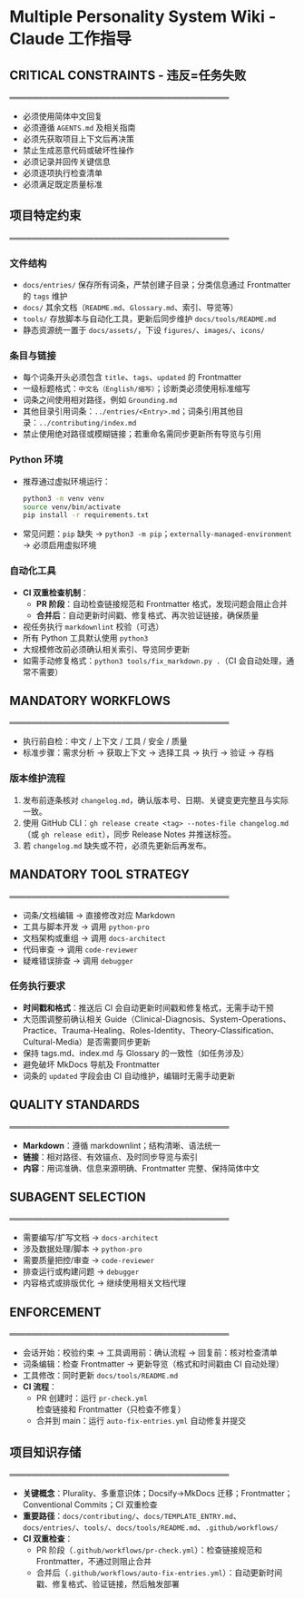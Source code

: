 # Multiple Personality System Wiki - Claude 工作指导

## CRITICAL CONSTRAINTS - 违反=任务失败

═══════════════════════════════════════

- 必须使用简体中文回复
- 必须遵循 `AGENTS.md` 及相关指南
- 必须先获取项目上下文后再决策
- 禁止生成恶意代码或破坏性操作
- 必须记录并回传关键信息
- 必须逐项执行检查清单
- 必须满足既定质量标准

## 项目特定约束

═══════════════════════════════════════

### 文件结构

- `docs/entries/` 保存所有词条，严禁创建子目录；分类信息通过 Frontmatter 的 `tags` 维护
- `docs/` 其余文档（`README.md`、`Glossary.md`、索引、导览等）
- `tools/` 存放脚本与自动化工具，更新后同步维护 `docs/tools/README.md`
- 静态资源统一置于 `docs/assets/`，下设 `figures/`、`images/`、`icons/`

### 条目与链接

- 每个词条开头必须包含 `title`、`tags`、`updated` 的 Frontmatter
- 一级标题格式：`中文名（English/缩写）`；诊断类必须使用标准缩写
- 词条之间使用相对路径，例如 `Grounding.md`
- 其他目录引用词条：`../entries/<Entry>.md`；词条引用其他目录：`../contributing/index.md`
- 禁止使用绝对路径或模糊链接；若重命名需同步更新所有导览与引用

### Python 环境

- 推荐通过虚拟环境运行：

  ```bash
  python3 -m venv venv
  source venv/bin/activate
  pip install -r requirements.txt
  ```

- 常见问题：`pip` 缺失 → `python3 -m pip`；`externally-managed-environment` → 必须启用虚拟环境

### 自动化工具

- **CI 双重检查机制**：
  - **PR 阶段**：自动检查链接规范和 Frontmatter 格式，发现问题会阻止合并
  - **合并后**：自动更新时间戳、修复格式、再次验证链接，确保质量
- 视任务执行 `markdownlint` 校验（可选）
- 所有 Python 工具默认使用 `python3`
- 大规模修改前必须确认相关索引、导览同步更新
- 如需手动修复格式：`python3 tools/fix_markdown.py .`（CI 会自动处理，通常不需要）

## MANDATORY WORKFLOWS

═══════════════════════════════════════

- 执行前自检：中文 / 上下文 / 工具 / 安全 / 质量
- 标准步骤：需求分析 → 获取上下文 → 选择工具 → 执行 → 验证 → 存档

### 版本维护流程

1. 发布前逐条核对 `changelog.md`，确认版本号、日期、关键变更完整且与实际一致。
2. 使用 GitHub CLI：`gh release create <tag> --notes-file changelog.md`（或 `gh release edit`），同步 Release Notes 并推送标签。
3. 若 `changelog.md` 缺失或不符，必须先更新后再发布。

## MANDATORY TOOL STRATEGY

═══════════════════════════════════════

- 词条/文档编辑 → 直接修改对应 Markdown
- 工具与脚本开发 → 调用 `python-pro`
- 文档架构或重组 → 调用 `docs-architect`
- 代码审查 → 调用 `code-reviewer`
- 疑难错误排查 → 调用 `debugger`

### 任务执行要求

- **时间戳和格式**：推送后 CI 会自动更新时间戳和修复格式，无需手动干预
- 大范围调整前确认相关 Guide（Clinical-Diagnosis、System-Operations、Practice、Trauma-Healing、Roles-Identity、Theory-Classification、Cultural-Media）是否需要同步更新
- 保持 tags.md、index.md 与 Glossary 的一致性（如任务涉及）
- 避免破坏 MkDocs 导航及 Frontmatter
- 词条的 `updated` 字段会由 CI 自动维护，编辑时无需手动更新

## QUALITY STANDARDS

═══════════════════════════════════════

- **Markdown**：遵循 markdownlint；结构清晰、语法统一
- **链接**：相对路径、有效锚点、及时同步导览与索引
- **内容**：用词准确、信息来源明确、Frontmatter 完整、保持简体中文

## SUBAGENT SELECTION

═══════════════════════════════════════

- 需要编写/扩写文档 → `docs-architect`
- 涉及数据处理/脚本 → `python-pro`
- 需要质量把控/审查 → `code-reviewer`
- 排查运行或构建问题 → `debugger`
- 内容格式或排版优化 → 继续使用相关文档代理

## ENFORCEMENT

═══════════════════════════════════════

- 会话开始：校验约束 → 工具调用前：确认流程 → 回复前：核对检查清单
- 词条编辑：检查 Frontmatter → 更新导览（格式和时间戳由 CI 自动处理）
- 工具修改：同时更新 `docs/tools/README.md`
- **CI 流程**：
  - PR 创建时：运行 `pr-check.yml` 检查链接和 Frontmatter（只检查不修复）
  - 合并到 main：运行 `auto-fix-entries.yml` 自动修复并提交

## 项目知识存储

═══════════════════════════════════════

- **关键概念**：Plurality、多重意识体；Docsify→MkDocs 迁移；Frontmatter；Conventional Commits；CI 双重检查
- **重要路径**：`docs/contributing/`、`docs/TEMPLATE_ENTRY.md`、`docs/entries/`、`tools/`、`docs/tools/README.md`、`.github/workflows/`
- **CI 双重检查**：
  - PR 阶段（`.github/workflows/pr-check.yml`）：检查链接规范和 Frontmatter，不通过则阻止合并
  - 合并后（`.github/workflows/auto-fix-entries.yml`）：自动更新时间戳、修复格式、验证链接，然后触发部署
